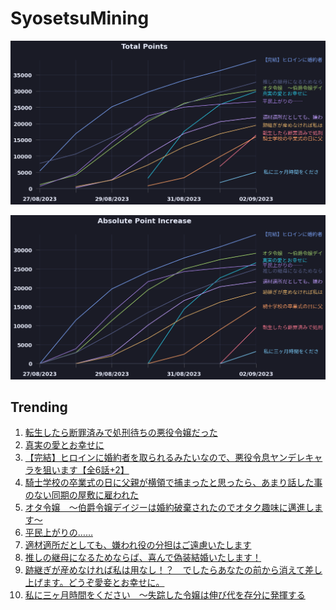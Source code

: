 # SyosetsuMining


![](https://raw.githubusercontent.com/exc4l/SyosetsuMining/main/plots/point_trend.png)

![](https://raw.githubusercontent.com/exc4l/SyosetsuMining/main/plots/point_increase.png)


## Trending

1. [転生したら断罪済みで処刑待ちの悪役令嬢だった](https://ncode.syosetu.com/n8824ij/)
2. [真実の愛とお幸せに](https://ncode.syosetu.com/n8681ij/)
3. [【完結】ヒロインに婚約者を取られるみたいなので、悪役令息ヤンデレキャラを狙います【全6話+2】](https://ncode.syosetu.com/n6074ij/)
4. [騎士学校の卒業式の日に父親が横領で捕まったと思ったら、あまり話した事のない同期の屋敷に雇われた](https://ncode.syosetu.com/n8582ij/)
5. [オタ令嬢　～伯爵令嬢デイジーは婚約破棄されたのでオタク趣味に邁進します～](https://ncode.syosetu.com/n7261ij/)
6. [平民上がりの……](https://ncode.syosetu.com/n7719ij/)
7. [適材適所だとしても、嫌われ役の分担はご遠慮いたします](https://ncode.syosetu.com/n7777ij/)
8. [推しの継母になるためならば、喜んで偽装結婚いたします！](https://ncode.syosetu.com/n5443ij/)
9. [跡継ぎが産めなければ私は用なし！？　でしたらあなたの前から消えて差し上げます。どうぞ愛妾とお幸せに。](https://ncode.syosetu.com/n5546ij/)
10. [ 私に三ヶ月時間をください　～失踪した令嬢は伸び代を存分に発揮する](https://ncode.syosetu.com/n9176ij/)
